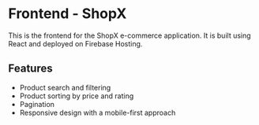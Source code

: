 # Frontend - ShopX

This is the frontend for the ShopX e-commerce application. It is built using React and deployed on Firebase Hosting.

## Features

- Product search and filtering
- Product sorting by price and rating
- Pagination
- Responsive design with a mobile-first approach
